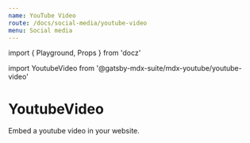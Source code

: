 ```yaml
---
name: YouTube Video
route: /docs/social-media/youtube-video
menu: Social media
---
```

import { Playground, Props } from 'docz'

import YoutubeVideo from '@gatsby-mdx-suite/mdx-youtube/youtube-video'

# YoutubeVideo

Embed a youtube video in your website.

<Props of={YoutubeVideo} />

<Playground>
  <YoutubeVideo id="iXGtx-hroKE" />
</Playground>
